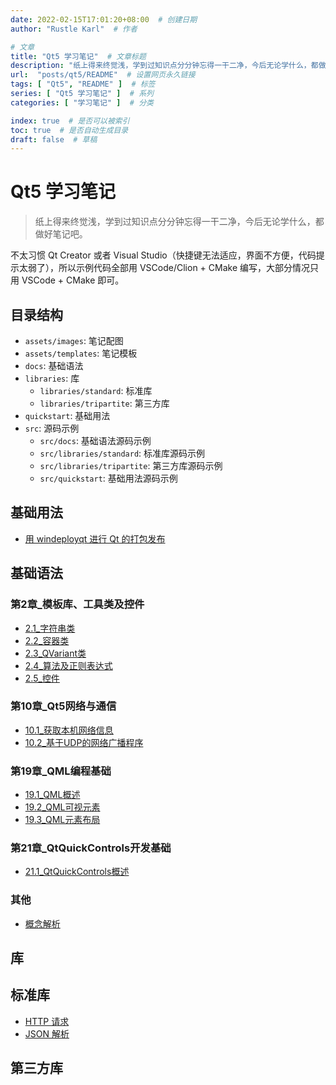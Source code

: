 ```yaml
---
date: 2022-02-15T17:01:20+08:00  # 创建日期
author: "Rustle Karl"  # 作者

# 文章
title: "Qt5 学习笔记"  # 文章标题
description: "纸上得来终觉浅，学到过知识点分分钟忘得一干二净，今后无论学什么，都做好笔记吧。"
url:  "posts/qt5/README"  # 设置网页永久链接
tags: [ "Qt5", "README" ]  # 标签
series: [ "Qt5 学习笔记" ]  # 系列
categories: [ "学习笔记" ]  # 分类

index: true  # 是否可以被索引
toc: true  # 是否自动生成目录
draft: false  # 草稿
---
```


# Qt5 学习笔记

> 纸上得来终觉浅，学到过知识点分分钟忘得一干二净，今后无论学什么，都做好笔记吧。

不太习惯 Qt Creator 或者 Visual Studio（快捷键无法适应，界面不方便，代码提示太弱了），所以示例代码全部用 VSCode/Clion + CMake 编写，大部分情况只用 VSCode + CMake 即可。

## 目录结构

- `assets/images`: 笔记配图
- `assets/templates`: 笔记模板
- `docs`: 基础语法
- `libraries`: 库
  - `libraries/standard`: 标准库
  - `libraries/tripartite`: 第三方库
- `quickstart`: 基础用法
- `src`: 源码示例
  - `src/docs`: 基础语法源码示例
  - `src/libraries/standard`: 标准库源码示例
  - `src/libraries/tripartite`: 第三方库源码示例
  - `src/quickstart`: 基础用法源码示例

## 基础用法

- [用 windeployqt 进行 Qt 的打包发布](quickstart/release.md)



## 基础语法

### 第2章_模板库、工具类及控件

- [2.1_字符串类](docs/第2章_模板库、工具类及控件/2.1_字符串类.md)
- [2.2_容器类](docs/第2章_模板库、工具类及控件/2.2_容器类.md)
- [2.3_QVariant类](docs/第2章_模板库、工具类及控件/2.3_QVariant类.md)
- [2.4_算法及正则表达式](docs/第2章_模板库、工具类及控件/2.4_算法及正则表达式.md)
- [2.5_控件](docs/第2章_模板库、工具类及控件/2.5_控件.md)

### 第10章_Qt5网络与通信

- [10.1_获取本机网络信息](docs/第10章_Qt5网络与通信/10.1_获取本机网络信息.md)
- [10.2_基于UDP的网络广播程序](docs/第10章_Qt5网络与通信/10.2_基于UDP的网络广播程序.md)

### 第19章_QML编程基础

- [19.1_QML概述](docs/第19章_QML编程基础/19.1_QML概述.md)
- [19.2_QML可视元素](docs/第19章_QML编程基础/19.2_QML可视元素.md)
- [19.3_QML元素布局](docs/第19章_QML编程基础/19.3_QML元素布局.md)

### 第21章_QtQuickControls开发基础

- [21.1_QtQuickControls概述](docs/第21章_QtQuickControls开发基础/21.1_QtQuickControls概述.md)

### 其他

- [概念解析](quickstart/others/概念解析.md)

## 库

## 标准库

- [HTTP 请求](libraries/standard/network/http.md)
- [JSON 解析](libraries/standard/json.md)

## 第三方库
